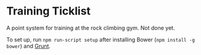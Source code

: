 # Training Ticklist

A point system for training at the rock climbing gym.  Not done yet.

To set up, run `npm run-script setup` after installing Bower (`npm install -g bower`) and [Grunt](http://gruntjs.com/installing-grunt).
